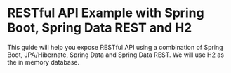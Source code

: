 RESTful API Example with Spring Boot, Spring Data REST and H2
================================================================

This guide will help you expose RESTful API using a combination of Spring Boot, JPA/Hibernate, Spring Data and Spring Data REST. We will use H2 as the in memory database.
